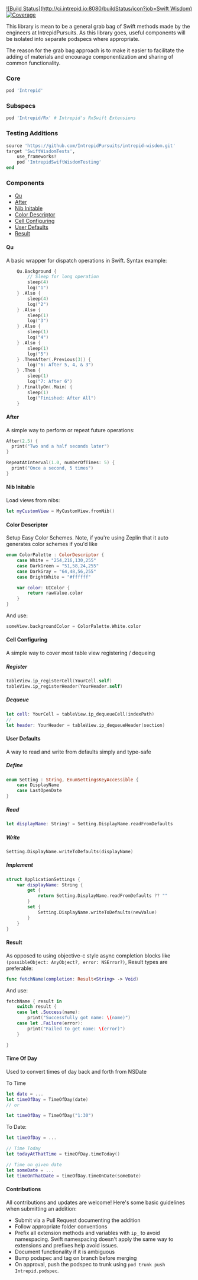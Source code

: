 [![Build Status](http://ci.intrepid.io:8080/buildStatus/icon?job=Swift Wisdom)](http://ci.intrepid.io:8080/job/Swift%20Wisdom/)
[![Coverage](http://ci.intrepid.io:9913/jenkins/cobertura/Swift%20Wisdom/)](http://ci.intrepid.io:8080/job/Swift%20Wisdom/cobertura/)

This library is mean to be a general grab bag of Swift methods made by the engineers at IntrepidPursuits.  As this library goes, useful components will be isolated into separate podspecs where appropriate.

The reason for the grab bag approach is to make it easier to facilitate the adding of materials and encourage componentization and sharing of common functionality.

### Core

```Ruby
pod 'Intrepid'
```

### Subspecs

```Ruby
pod 'Intrepid/Rx' # Intrepid's RxSwift Extensions
```

### Testing Additions

```Ruby
source 'https://github.com/IntrepidPursuits/intrepid-wisdom.git'
target 'SwiftWisdomTests',
    use_frameworks!
    pod 'IntrepidSwiftWisdomTesting'
end
```

### Components

* [Qu](#qu)
* [After](#after)
* [Nib Initable](#nib-initable)
* [Color Descriptor](#color-descriptor)
* [Cell Configuring](#cell-configuring)
* [User Defaults](#user-defaults)
* [Result](#result)

#### Qu

A basic wrapper for dispatch operations in Swift.  Syntax example:

```Swift
    Qu.Background {
        // Sleep for long operation
        sleep(4)
        log("1")
    } .Also {
        sleep(4)
        log("2")
    } .Also {
        sleep(1)
        log("3")
    } .Also {
        sleep(1)
        log("4")
    } .Also {
        sleep(1)
        log("5")
    } .ThenAfter(.Previous(3)) {
        log("6: After 5, 4, & 3")
    } .Then {
        sleep(1)
        log("7: After 6")
    } .FinallyOn(.Main) {
        sleep(1)
        log("Finished: After All")
    }
```

#### After

A simple way to perform or repeat future operations:

```Swift
After(2.5) {
  print("Two and a half seconds later")
}

RepeatAtInterval(1.0, numberOfTimes: 5) {
  print("Once a second, 5 times")
}
```

#### Nib Initable

Load views from nibs:

```Swift
let myCustomView = MyCustomView.fromNib()
```

#### Color Descriptor

Setup Easy Color Schemes.  Note, if you're using Zeplin that it auto generates color schemes if you'd like

```Swift
enum ColorPalette : ColorDescriptor {
    case White = "254,216,130,255"
    case DarkGreen = "51,58,24,255"
    case DarkGray = "64,48,56,255"
    case BrightWhite = "#ffffff"

    var color: UIColor {
        return rawValue.color
    }
}
```

And use:

```Swift
someView.backgroundColor = ColorPalette.White.color
```

#### Cell Configuring

A simple way to cover most table view registering / dequeing

##### Register

```Swift
tableView.ip_registerCell(YourCell.self)
tableView.ip_registerHeader(YourHeader.self)
```

##### Dequeue

```Swift
let cell: YourCell = tableView.ip_dequeueCell(indexPath)
//
let header: YourHeader = tableView.ip_dequeueHeader(section)
```

#### User Defaults

A way to read and write from defaults simply and type-safe

##### Define

```Swift
enum Setting : String, EnumSettingsKeyAccessible {
    case DisplayName
    case LastOpenDate
}
```

##### Read

```Swift
let displayName: String? = Setting.DisplayName.readFromDefaults
```

##### Write

```Swift
Setting.DisplayName.writeToDefaults(displayName)
```

##### Implement

```Swift
struct ApplicationSettings {
    var displayName: String {
        get {
            return Setting.DisplayName.readFromDefaults ?? ""
        }
        set {
            Setting.DisplayName.writeToDefaults(newValue)
        }
    }
}
```

#### Result

As opposed to using objective-c style async completion blocks like `(possibleObject: AnyObject?, error: NSError?)`, Result types are preferable:

```Swift
func fetchName(completion: Result<String> -> Void)
```

And use:

```Swift
fetchName { result in
    switch result {
    case let .Success(name):
        print("Successfully got name: \(name)")
    case let .Failure(error):
        print("Failed to get name: \(error)")
    }

}
```

#### Time Of Day

Used to convert times of day back and forth from NSDate

To Time

```Swift
let date = ...
let timeOfDay = TimeOfDay(date)
// or

let timeOfDay = TimeOfDay("1:30")
```

To Date:

```Swift
let timeOfDay = ...

// Time Today
let todayAtThatTime = timeOfDay.timeToday()

// Time on given date
let someDate = ...
let timeOnThatDate = timeOfDay.timeOnDate(someDate)
```

#### Contributions

All contributions and updates are welcome!  Here's some basic guidelines when submitting an addition:

- Submit via a Pull Request documenting the addition
- Follow appropriate folder conventions
- Prefix all extension methods and variables with `ip_` to avoid namespacing.  Swift namespacing doesn't apply the same way to extensions and prefixes help avoid issues.
- Document functionality if it is ambiguous
- Bump podspec and tag on branch before merging
- On approval, push the podspec to trunk using `pod trunk push Intrepid.podspec`.
